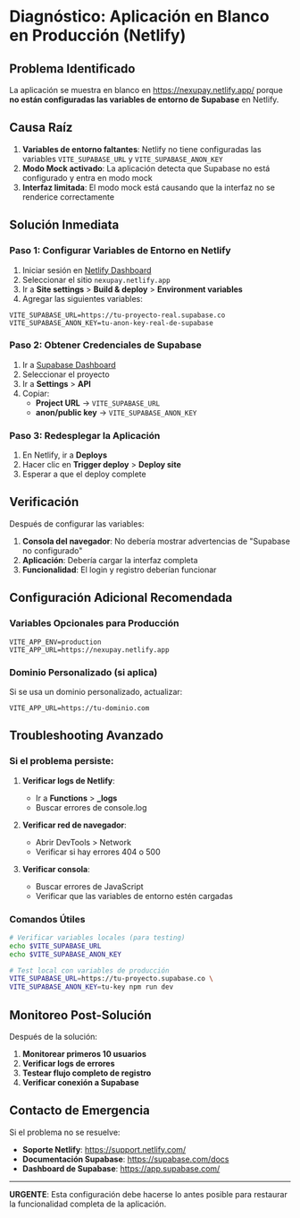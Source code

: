 # Diagnóstico: Aplicación en Blanco en Producción (Netlify)

## Problema Identificado

La aplicación se muestra en blanco en https://nexupay.netlify.app/ porque **no están configuradas las variables de entorno de Supabase** en Netlify.

## Causa Raíz

1. **Variables de entorno faltantes**: Netlify no tiene configuradas las variables `VITE_SUPABASE_URL` y `VITE_SUPABASE_ANON_KEY`
2. **Modo Mock activado**: La aplicación detecta que Supabase no está configurado y entra en modo mock
3. **Interfaz limitada**: El modo mock está causando que la interfaz no se renderice correctamente

## Solución Inmediata

### Paso 1: Configurar Variables de Entorno en Netlify

1. Iniciar sesión en [Netlify Dashboard](https://app.netlify.com/)
2. Seleccionar el sitio `nexupay.netlify.app`
3. Ir a **Site settings** > **Build & deploy** > **Environment variables**
4. Agregar las siguientes variables:

```
VITE_SUPABASE_URL=https://tu-proyecto-real.supabase.co
VITE_SUPABASE_ANON_KEY=tu-anon-key-real-de-supabase
```

### Paso 2: Obtener Credenciales de Supabase

1. Ir a [Supabase Dashboard](https://app.supabase.com/)
2. Seleccionar el proyecto
3. Ir a **Settings** > **API**
4. Copiar:
   - **Project URL** → `VITE_SUPABASE_URL`
   - **anon/public key** → `VITE_SUPABASE_ANON_KEY`

### Paso 3: Redesplegar la Aplicación

1. En Netlify, ir a **Deploys**
2. Hacer clic en **Trigger deploy** > **Deploy site**
3. Esperar a que el deploy complete

## Verificación

Después de configurar las variables:

1. **Consola del navegador**: No debería mostrar advertencias de "Supabase no configurado"
2. **Aplicación**: Debería cargar la interfaz completa
3. **Funcionalidad**: El login y registro deberían funcionar

## Configuración Adicional Recomendada

### Variables Opcionales para Producción

```
VITE_APP_ENV=production
VITE_APP_URL=https://nexupay.netlify.app
```

### Dominio Personalizado (si aplica)

Si se usa un dominio personalizado, actualizar:
```
VITE_APP_URL=https://tu-dominio.com
```

## Troubleshooting Avanzado

### Si el problema persiste:

1. **Verificar logs de Netlify**:
   - Ir a **Functions** > **_logs**
   - Buscar errores de console.log

2. **Verificar red de navegador**:
   - Abrir DevTools > Network
   - Verificar si hay errores 404 o 500

3. **Verificar consola**:
   - Buscar errores de JavaScript
   - Verificar que las variables de entorno estén cargadas

### Comandos Útiles

```bash
# Verificar variables locales (para testing)
echo $VITE_SUPABASE_URL
echo $VITE_SUPABASE_ANON_KEY

# Test local con variables de producción
VITE_SUPABASE_URL=https://tu-proyecto.supabase.co \
VITE_SUPABASE_ANON_KEY=tu-key npm run dev
```

## Monitoreo Post-Solución

Después de la solución:

1. **Monitorear primeros 10 usuarios**
2. **Verificar logs de errores**
3. **Testear flujo completo de registro**
4. **Verificar conexión a Supabase**

## Contacto de Emergencia

Si el problema no se resuelve:
- **Soporte Netlify**: https://support.netlify.com/
- **Documentación Supabase**: https://supabase.com/docs
- **Dashboard de Supabase**: https://app.supabase.com/

---

**URGENTE**: Esta configuración debe hacerse lo antes posible para restaurar la funcionalidad completa de la aplicación.